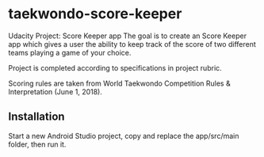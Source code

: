 # taekwondo-score-keeper
Udacity Project: Score Keeper app
The goal is to create an Score Keeper app which gives a user the ability to keep track of the score of two different teams playing a game of your choice. 

Project is completed according to specifications in project rubric.

Scoring rules are taken from World Taekwondo Competition Rules & Interpretation (June 1, 2018).

## Installation
Start a new Android Studio project, copy and replace the app/src/main folder, then run it.
